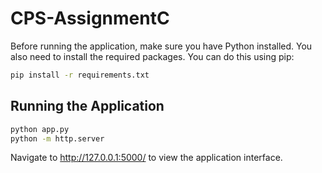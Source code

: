 # CPS-AssignmentC
Before running the application, make sure you have Python installed. You also need to install the required packages. You can do this using pip:

```bash
pip install -r requirements.txt
```
## Running the Application

```bash
python app.py
python -m http.server
```
Navigate to http://127.0.0.1:5000/ to view the application interface.
